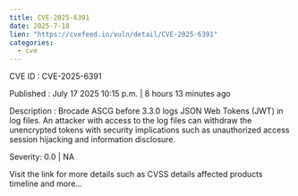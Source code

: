 ```yaml
--- 
title: CVE-2025-6391
date: 2025-7-18
lien: "https://cvefeed.io/vuln/detail/CVE-2025-6391"
categories:
  - cve
---
```


CVE ID : CVE-2025-6391

Published :  July 17
2025
10:15 p.m. | 8 hours
13 minutes ago

Description : Brocade ASCG before 3.3.0 logs JSON 
Web Tokens (JWT) in log files. An attacker with access to the log files 
 can withdraw the unencrypted tokens with security implications
such as
 unauthorized access
session hijacking
and information disclosure.

Severity: 0.0 | NA

Visit the link for more details
such as CVSS details
affected products
timeline
and more...
